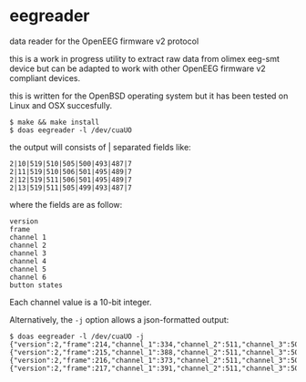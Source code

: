 # eegreader
data reader for the OpenEEG firmware v2 protocol

this is a work in progress utility to extract raw data from
olimex eeg-smt device but can be adapted to work with other
OpenEEG firmware v2 compliant devices.

this is written for the OpenBSD operating system but it has
been tested on Linux and OSX succesfully.

    $ make && make install
    $ doas eegreader -l /dev/cuaUO

the output will consists of | separated fields like:

    2|10|519|510|505|500|493|487|7
    2|11|519|510|506|501|495|489|7
    2|12|519|511|506|501|495|489|7
    2|13|519|511|505|499|493|487|7

where the fields are as follow:

    version
    frame
    channel 1
    channel 2
    channel 3
    channel 4
    channel 5
    channel 6
    button states

Each channel value is a 10-bit integer.

Alternatively, the `-j` option allows a json-formatted output:

    $ doas eegreader -l /dev/cuaUO -j
    {"version":2,"frame":214,"channel_1":334,"channel_2":511,"channel_3":504,"channel_4":498,"channel_5":492,"channel_6":485,"button_states":7}
    {"version":2,"frame":215,"channel_1":388,"channel_2":511,"channel_3":503,"channel_4":496,"channel_5":489,"channel_6":482,"button_states":15}
    {"version":2,"frame":216,"channel_1":373,"channel_2":511,"channel_3":505,"channel_4":498,"channel_5":491,"channel_6":484,"button_states":15}
    {"version":2,"frame":217,"channel_1":391,"channel_2":511,"channel_3":506,"channel_4":501,"channel_5":495,"channel_6":489,"button_states":15}
